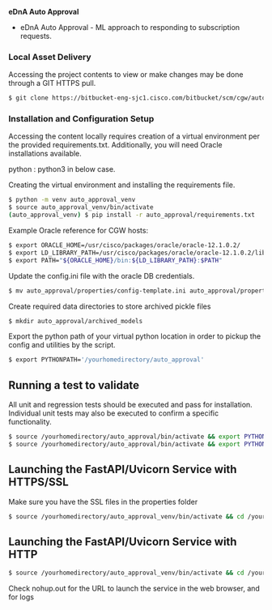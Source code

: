 **eDnA Auto Approval**

- eDnA Auto Approval - ML approach to responding to subscription requests.

### Local Asset Delivery

Accessing the project contents to view or make changes may be done through a GIT HTTPS pull.

```sh
$ git clone https://bitbucket-eng-sjc1.cisco.com/bitbucket/scm/cgw/auto_approval.git
```

### Installation and Configuration Setup

Accessing the content locally requires creation of a virtual environment per the provided requirements.txt. Additionally, you will need Oracle installations available.

python : python3 in below case. 

Creating the virtual environment and installing the requirements file.
```bash
$ python -m venv auto_approval_venv
$ source auto_approval_venv/bin/activate
(auto_approval_venv) $ pip install -r auto_approval/requirements.txt
```

Example Oracle reference for CGW hosts:
```sh
$ export ORACLE_HOME=/usr/cisco/packages/oracle/oracle-12.1.0.2/
$ export LD_LIBRARY_PATH=/usr/cisco/packages/oracle/oracle-12.1.0.2/lib:/usr/cisco/packages/oracle/oracle-12.1.0.2/lib
$ export PATH="${ORACLE_HOME}/bin:${LD_LIBRARY_PATH}:$PATH"
```

Update the config.ini file with the oracle DB credentials.
```sh
$ mv auto_approval/properties/config-template.ini auto_approval/properties/config.ini 
```

Create required data directories to store archived pickle files
```sh
$ mkdir auto_approval/archived_models 
```

Export the python path of your virtual python location in order to pickup the config and utilities by the script. 
```sh
$ export PYTHONPATH='/yourhomedirectory/auto_approval'
```

## Running a test to validate

All unit and regression tests should be executed and pass for installation. Individual unit tests may also be executed to confirm a specific functionality.
```sh
$ source /yourhomedirectory/auto_approval/bin/activate && export PYTHONPATH='/yourhomedirectory/auto_approval' && cd /yourhomedirectory/auto_approval/bin/model && python dataaccess_model.py --rebuild Y && deactivate
$ source /yourhomedirectory/auto_approval/bin/activate && export PYTHONPATH='/yourhomedirectory/auto_approval' && cd /yourhomedirectory/auto_approval/bin/model && python dataaccess_model.py --request_data  "{\"FUNCTION_AREA\": \"CXP\",\"DOMAIN_NAME\": \"REF\",\"OBJECT_DB_NAME\": \"EDW_REF_ETL_DB\",\"SCHEMA\" : \"SS\",\"OBJ_NAME\": \"MY_NEW_TABLE\",\"TARGET_ROLE\": \"CX_ROITRIP_BUSINESS_ANALYST_ROLE\",\"IS_RESTRICTED\": 1 ,\"ACTUAL_SANDBOX\": 1,\"REQUESTOR_ORG\": 0,\"HAS_ACCESS_TO_DOMAIN\": 1}" && deactivate
```

## Launching the FastAPI/Uvicorn Service with HTTPS/SSL

Make sure you have the SSL files in the properties folder
```sh
$ source /yourhomedirectory/auto_approval_venv/bin/activate && cd /yourhomedirectory/auto_approval/bin/fastapi && nohup /yourhomedirectory/auto_approval_venv/bin/uvicorn main:app --reload --port <PORT> --host <HOSTNAME> --ssl-keyfile=../../properties/<hostname>.key --ssl-certfile=../../properties/<hostname>.cer &
```

## Launching the FastAPI/Uvicorn Service with HTTP

```sh
$ source /yourhomedirectory/auto_approval_venv/bin/activate && cd /yourhomedirectory/auto_approval/bin/fastapi && nohup /yourhomedirectory/auto_approval_venv/bin/uvicorn main:app --reload --port <PORT> --host <HOSTNAME> &
```

Check nohup.out for the URL to launch the service in the web browser, and for logs

